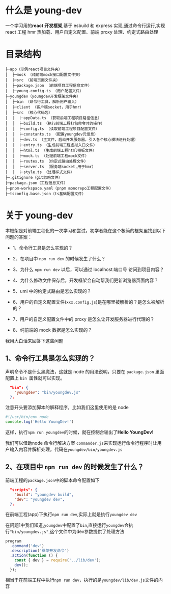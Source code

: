# 什么是 young-dev

一个学习用的**react 开发框架**,基于 esbuild 和 express 实现,通过命令行运行,实现 react 工程 hmr 热加载、用户自定义配置、前端 proxy 处理、约定式路由处理

# 目录结构

```
├─app（示例react项目文件夹）
│  ├─mock （纯前端mock接口配置文件夹）
│  ├─src （前端页面文件夹）
│  ├─package.json （前端项目工程信息文件）
│  ├─young.config.ts （用户配置文件）
├─youngdev（youngdev开发框架文件夹）
│  ├─bin （命令行工具，解析用户输入）
│  ├─client （客户端socket，用于hmr）
│  ├─src （核心代码包）
│  │  ├─appData.ts （获取前端工程项目路径信息）
│  │  ├─build.ts （执行前端工程打包命令时的操作）
│  │  ├─config.ts （读取前端工程项目配置文件）
│  │  ├─constants.ts （配置youngdev元信息）
│  │  ├─dev.ts （主文件，启动开发服务器，引入各个核心模块进行处理）
│  │  ├─entry.ts （生成前端工程虚拟入口文件）
│  │  ├─html.ts （生成前端工程html模板文件）
│  │  ├─mock.ts （处理前端工程mock文件）
│  │  ├─routes.ts （约定式路由处理文件）
│  │  ├─server.ts （服务端socket,用于hmr）
│  │  ├─style.ts （处理样式文件）
├─.gitignore（git忽略文件）
├─package.json（工程信息文件）
├─pnpm-workspace.yaml（pnpm monorepo工程配置文件）
├─tsconfig.base.json（ts基础配置文件）
```

# 关于 young-dev

本框架是对前端工程化的一次学习和尝试，初学者能在这个极简的框架里找到以下问题的答案：

- 1、命令行工具是怎么实现的？

- 2、在项目中 `npm run dev` 的时候发生了什么？

- 3、为什么 `npm run dev` 以后，可以通过 localhost:端口号 访问到项目内容？

- 4、为什么修改文件保存后，开发框架会自动帮我们更新浏览器页面内容？

- 5、umi 中的约定式路由是怎么实现的？

- 6、用户的自定义配置文件(`xxx.config.js`)是在哪里被解析的？是怎么被解析的？

- 7、用户的自定义配置文件中的 proxy 是怎么让开发服务器进行代理的？

- 8、纯前端的 mock 数据是怎么实现的？

我用大白话来回答下这些问题

## 1、命令行工具是怎么实现的？

声明命令不是什么黑魔法，这就是 node 的用法说明，只要在 `package.json` 里面配置上 `bin `属性就可以实现。

```json
  "bin": {
    "youngdev": "bin/youngdev.js"
  },
```
注意开头要添加脚本的解释程序，比如我们这里使用的是 node

```js
#!/usr/bin/env node
console.log('Hello YoungDev!')
```
这样，执行`npm run youngdev`的时候，就在控制台输出了**Hello YoungDev!**

我们可以借助node 命令行解决方案 `commander.js`来实现运行命令行程序时让用户输入内容并解析处理，代码在`youngdev/bin/youngdev.js`

## 2、在项目中 `npm run dev` 的时候发生了什么？

前端工程的`package.json`中的脚本命令配置如下
```json
  "scripts": {
    "build": "youngdev build",
    "dev": "youngdev dev",
  },
```
在前端工程(app)下执行`npm run dev`,实际上就是执行`youngdev dev`

在问题1中我们知道,`youngdev`中配置了`bin`,直接运行`youngdev`会执行`"bin/youngdev.js"`,这个文件中为dev参数提供了处理方法
```js
program
  .command('dev')
  .description('框架开发命令')
  .action(function () {
    const { dev } = require('../lib/dev');
    dev();
  });
```
相当于在前端工程中执行`npm run dev`，执行的是`youngdev/lib/dev.js`文件的内容
